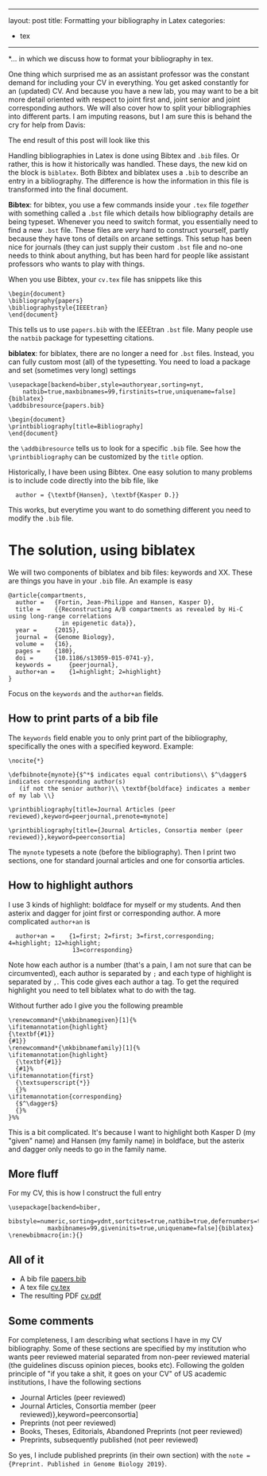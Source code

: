 
---
layout: post
title: Formatting your bibliography in Latex
categories:
- tex
---

*... in which we discuss how to format your bibliography in tex.

One thing which surprised me as an assistant professor was the constant demand for including your CV in everything. You get asked constantly for an (updated) CV. And because you have a new lab, you may want to be a bit more detail oriented with respect to joint first and, joint senior and joint corresponding authors. We will also cover how to split your bibliographies into different parts. I am imputing reasons, but I am sure this is behand the cry for help from Davis:

[](davis_cv_tweet.png)

The end result of this post will look like this

[](cv.pdf)

Handling bibliographies in Latex is done using Bibtex and `.bib` files. Or rather, this is how it historically was handled. These days, the new kid on the block is `biblatex`. Both Bibtex and biblatex uses a `.bib` to describe an entry in a bibliography. The difference is how the information in this file is transformed into the final document. 

**Bibtex**: for bibtex, you use a few commands inside your `.tex` file _together_ with something called a `.bst` file which details how bibliography details are being typeset. Whenever you need to switch format, you essentially need to find a new `.bst` file. These files are _very_ hard to construct yourself, partly because they have tons of details on arcane settings. This setup has been nice for journals (they can just supply their custom `.bst` file and no-one needs to think about anything, but has been hard for people like assistant professors who wants to play with things.

When you use Bibtex, your `cv.tex` file has snippets like this

```{tex}
\begin{document}
\bibliography{papers}
\bibliographystyle{IEEEtran}
\end{document}
```
This tells us to use `papers.bib` with the IEEEtran `.bst` file. Many people use the `natbib` package for typesetting citations.

**biblatex**: for biblatex, there are no longer a need for `.bst` files. Instead, you can fully custom most (all) of the typesetting. You need to load a package and set (sometimes very long) settings

```{tex}
\usepackage[backend=biber,style=authoryear,sorting=nyt,
	natbib=true,maxbibnames=99,firstinits=true,uniquename=false]{biblatex}
\addbibresource{papers.bib}

\begin{document}
\printbibliography[title=Bibliography]
\end{document}
```
the `\addbibresource` tells us to look for a specific `.bib` file. See how the `\printbibliography` can be customized by the `title` option.

Historically, I have been using Bibtex. One easy solution to many problems is to include code directly into the bib file, like
```
  author = {\textbf{Hansen}, \textbf{Kasper D.}}
```
This works, but everytime you want to do something different you need to modify the `.bib` file.

# The solution, using biblatex

We will two components of biblatex and bib files: keywords and XX. These are things you have in your `.bib` file. An example is easy

```
@article{compartments,
  author =	 {Fortin, Jean-Philippe and Hansen, Kasper D},
  title =	 {{Reconstructing A/B compartments as revealed by Hi-C using long-range correlations
               in epigenetic data}},
  year =	 {2015},
  journal =	 {Genome Biology},
  volume =	 {16},
  pages =	 {180},
  doi =		 {10.1186/s13059-015-0741-y},
  keywords =	 {peerjournal},
  author+an =	 {1=highlight; 2=highlight}
}
```
Focus on the `keywords` and the `author+an` fields. 

## How to print parts of a bib file

The `keywords` field enable you to only print part of the bibliography, specifically the ones with a specified keyword. Example:

```
\nocite{*}

\defbibnote{mynote}{$^*$ indicates equal contributions\\ $^\dagger$ indicates corresponding author(s)
   (if not the senior author)\\ \textbf{boldface} indicates a member of my lab \\}

\printbibliography[title=Journal Articles (peer reviewed),keyword=peerjournal,prenote=mynote]

\printbibliography[title={Journal Articles, Consortia member (peer reviewed)},keyword=peerconsortia]
```

The `mynote` typesets a note (before the bibliography). Then I print two sections, one for standard journal articles and one for consortia articles.

## How to highlight authors

I use 3 kinds of highlight: boldface for myself or my students. And then asterix and dagger for joint first or corresponding author. A more complicated `author+an` is
```
  author+an =	 {1=first; 2=first; 3=first,corresponding; 4=highlight; 12=highlight;
                  13=corresponding}
```
Note how each author is a number (that's a pain, I am not sure that can be circumvented), each author is separated by `;` and each type of highlight is separated by `,`. This code gives each author a tag. To get the required highlight you need to tell biblatex what to do with the tag. 

Without further ado I give you the following preamble
```
\renewcommand*{\mkbibnamegiven}[1]{%
\ifitemannotation{highlight}
{\textbf{#1}}
{#1}}
\renewcommand*{\mkbibnamefamily}[1]{%
\ifitemannotation{highlight}
  {\textbf{#1}}
  {#1}%
\ifitemannotation{first}
  {\textsuperscript{*}}
  {}%
\ifitemannotation{corresponding}
  {$^\dagger$}
  {}%
}%%
```
This is a bit complicated. It's because I want to highlight both Kasper D (my "given" name) and Hansen (my family name) in boldface, but the asterix and dagger only needs to go in the family name.

## More fluff

For my CV, this is how I construct the full entry
```{tex}
\usepackage[backend=biber,
           bibstyle=numeric,sorting=ydnt,sortcites=true,natbib=true,defernumbers=true,
           maxbibnames=99,giveninits=true,uniquename=false]{biblatex}
\renewbibmacro{in:}{}
```

## All of it

- A bib file [papers.bib](papers.bib)
- A tex file [cv.tex](cv.tex)
- The resulting PDF [cv.pdf](cv.pdf)

## Some comments

For completeness, I am describing what sections I have in my CV bibliography. Some of these sections are specified by my institution who wants peer reviewed material separated from non-peer reviewed material (the guidelines discuss opinion pieces, books etc). Following the golden principle of "if you take a shit, it goes on your CV" of US academic institutions, I have the following sections

- Journal Articles (peer reviewed)
- Journal Articles, Consortia member (peer reviewed)},keyword=peerconsortia]
- Preprints (not peer reviewed)
- Books, Theses, Editorials, Abandoned Preprints (not peer reviewed)
- Preprints, subsequently published (not peer reviewed)

So yes, I include published preprints (in their own section) with the `note = {Preprint. Published in Genome Biology 2019}`. 
